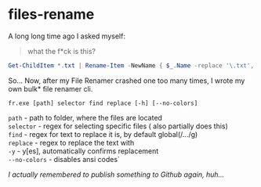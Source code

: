 # files-rename

A long long time ago I asked myself: 
> what the f*ck is this?
```powershell
Get-ChildItem *.txt | Rename-Item -NewName { $_.Name -replace '\.txt','.log' }
```

So... Now, after my File Renamer crashed one too many times, I wrote my own bulk\* file renamer cli.

```
fr.exe [path] selector find replace [-h] [--no-colors]
```


`path` - path to folder, where the files are located  
`selector` - regex for selecting specific files (<find> also partially does this)  
`find` - regex for text to replace it is, by default global(/.../g)  
`replace` - regex to replace the text with  
`-y` - y[es], automatically confirms replacement  
`--no-colors` - disables ansi codes`  


*I actually remembered to publish something to Github again, huh...*
